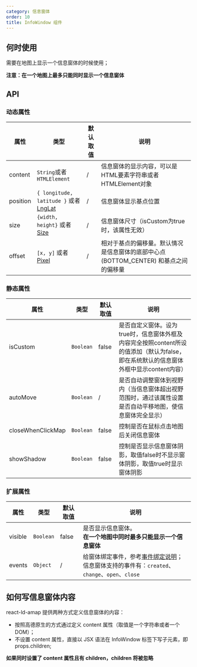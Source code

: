 ```yaml
---
category: 信息窗体
order: 10
title: InfoWindow 组件
---
```



## 何时使用

需要在地图上显示一个信息窗体的时候使用；

**注意：在一个地图上最多只能同时显示一个信息窗体**

## API

### 动态属性

| 属性 | 类型 | 默认取值 | 说明 |
|------|-----|------|-----|
| content | `String`或者`HTMLElement` | / | 信息窗体的显示内容，可以是HTML要素字符串或者HTMLElement对象 |
| position | `{ longitude, latitude }` 或者 [LngLat](http://lbs.amap.com/api/javascript-api/reference/core#LngLat) | / | 信息窗体显示基点位置 |
| size | `{width, height}` 或者 [Size](http://lbs.amap.com/api/javascript-api/reference/core#Size)| / | 信息窗体尺寸（isCustom为true时，该属性无效） |
| offset | `[x, y]` 或者 [Pixel](http://lbs.amap.com/api/javascript-api/reference/core#Pixel) | / | 相对于基点的偏移量。默认情况是信息窗体的底部中心点(BOTTOM_CENTER) 和基点之间的偏移量 |


### 静态属性

| 属性 | 类型 | 默认取值 | 说明 |
|------|-----|------|-----|
| isCustom | `Boolean` | false | 是否自定义窗体。设为true时，信息窗体外框及内容完全按照content所设的值添加（默认为false，即在系统默认的信息窗体外框中显示content内容）|
| autoMove | `Boolean` | / | 是否自动调整窗体到视野内（当信息窗体超出视野范围时，通过该属性设置是否自动平移地图，使信息窗体完全显示）|
| closeWhenClickMap | `Boolean` | false | 控制是否在鼠标点击地图后关闭信息窗体 |
| showShadow | `Boolean` | false | 控制是否显示信息窗体阴影，取值false时不显示窗体阴影，取值true时显示窗体阴影 |

### 扩展属性

| 属性 | 类型 | 默认取值 | 说明 |
|------|-----|------|-----|
| visible | `Boolean` | false | 是否显示信息窗体。<br/>**在一个地图中同时最多只能显示一个信息窗体** |
| events | `Object` | / | 给窗体绑定事件，参考[事件绑定说明](/components/about#事件绑定)；信息窗体支持的事件有：`created`、`change`、`open`、`close` |


## 如何写信息窗体内容

react-ld-amap 提供两种方式定义信息窗体的内容：
+ 按照高德原生的方式通过定义 content 属性（取值是一个字符串或者一个 DOM）；
+ 不设置 content 属性，直接以 JSX 语法在 InfoWindow 标签下写子元素，即 props.children;

**如果同时设置了 content 属性且有 children，children 将被忽略**



